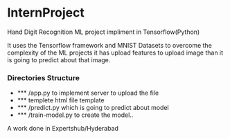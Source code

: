 # InternProject
Hand Digit Recognition ML project impliment in Tensorflow(Python)

It uses the Tensorflow framework and MNIST Datasets to overcome the complexity of the
ML projects it has upload features to upload image than it is going to predict about that
image. 

### Directories Structure
- ***           /app.py to implement server to upload the file
- *** templete  html file template
- ***           /predict.py which is going to predict about model
- ***           /train-model.py to create the model..

A work done in Expertshub/Hyderabad
